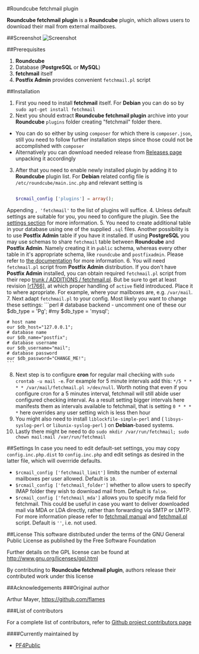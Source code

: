 #Roundcube fetchmail plugin

**Roundcube fetchmail plugin** is a **Roundcube** plugin, which allows users to download their mail from external mailboxes.

##Screenshot
![Screenshot](http://pf4public.github.io/fetchmail/images/scrn.PNG)

##Prerequisites
1. **Roundcube**
2. Database (**PostgreSQL** or **MySQL**)
3. **fetchmail** itself
4. **Postfix Admin** provides convenient `fetchmail.pl` script

##Installation
1. First you need to install **fetchmail** itself. For **Debian** you can do so by `sudo apt-get install fetchmail`
2. Next you should extract **Roundcube fetchmail plugin** archive into your **Roundcube** `plugins` folder creating "fetchmail" folder there.
  * You can do so either by using `composer` for which there is `composer.json`, still you need to follow further installation steps since those could not be accomplished with `composer`
  * Alternatively you can download needed release from [Releases page](https://github.com/PF4Public/fetchmail/releases) unpacking it accordingly
3. After that you need to enable newly installed plugin by adding it to **Roundcube** plugin list. For **Debian** related config file is `/etc/roundcube/main.inc.php` and relevant setting is 
	```php
	
	$rcmail_config ['plugins'] = array();
	
	```
Appending `, 'fetchmail'` to the list of plugins will suffice.
4. Unless default settings are suitable for you, you need to configure the plugin. See the [settings section](#settings) for more information.
5. You need to create additional table in your database using one of the supplied `.sql` files. Another possibility is to use **Postfix Admin** table if you have it installed. If using **PostgreSQL** you may use schemas to share `fetchmail` table between **Roundcube** and **Postfix Admin**. Namely creating it in `public` schema, whereas every other table in it's appropriate schema, like `roundcube` and `postfixadmin`. Please refer to [the documentation](http://www.postgresql.org/docs/current/static/ddl-schemas.html) for more information.
6. You will need `fetchmail.pl` script from **Postfix Admin** distribution. If you don't have **Postfix Admin** installed, you can obtain required `fetchmail.pl` script from their repo  [trunk / ADDITIONS / fetchmail.pl](https://sourceforge.net/p/postfixadmin/code/HEAD/tree/trunk/ADDITIONS/fetchmail.pl). But be sure to get at least revision [[r1766]](https://sourceforge.net/p/postfixadmin/code/1766/), at which proper handling of `active` field introduced. Place it to where apropriate. For example, where your mailboxes are, e.g. `/var/mail`.
7. Next adapt `fetchmail.pl` to your config. Most likely you want to change these settings:
	```perl
	# database backend - uncomment one of these
	our $db_type = 'Pg';
	#my $db_type = 'mysql';
	
	# host name
	our $db_host="127.0.0.1";
	# database name
	our $db_name="postfix";
	# database username
	our $db_username="mail";
	# database password
	our $db_password="CHANGE_ME!";
	```
8. Next step is to configure **cron** for regular mail checking with `sudo crontab -u mail -e`. For example for 5 minute intervals add this: `*/5 * * * * /var/mail/fetchmail.pl >/dev/null`. Worth noting that even if you configure cron for a 5 minutes interval, fetchmail will still abide user configured checking interval. As a result setting bigger intervals here manifests them as intervals available to fetchmail, that is setting `0 * * * *` here overrides any user setting wich is less then hour
9. You might also need to install `liblockfile-simple-perl` and ( `libsys-syslog-perl` or `libunix-syslog-perl` ) on **Debian**-based systems.
10. Lastly there might be need to do `sudo mkdir /var/run/fetchmail; sudo chown mail:mail /var/run/fetchmail`

##Settings
In case you need to edit default-set settings, you may copy `config.inc.php.dist` to `config.inc.php` and edit setings as desired in the latter file, which will overrride defaults.
* `$rcmail_config ['fetchmail_limit']` limits the number of external mailboxes per user allowed. Default is `10`.
* `$rcmail_config ['fetchmail_folder']` whether to allow users to specify IMAP folder they wish to download mail from. Default is `false`.
* `$rcmail_config ['fetchmail_mda']` allows you to specify mda field for fetchmail. This could be useful in case you want to deliver downloaded mail via MDA or LDA directly, rather than forwarding via SMTP or LMTP. For more information please refer to [fetchmail manual](http://www.fetchmail.info/fetchmail-man.html) and [fetchmail.pl](https://sourceforge.net/p/postfixadmin/code/HEAD/tree/trunk/ADDITIONS/fetchmail.pl) script. Default is `''`, i.e. not used.

##License
This software distributed under the terms of the GNU General Public License as published by the Free Software Foundation

Further details on the GPL license can be found at http://www.gnu.org/licenses/gpl.html

By contributing to **Roundcube fetchmail plugin**, authors release their contributed work under this license

##Acknowledgements
###Original author

Arthur Mayer, https://github.com/flames

###List of contributors

For a complete list of contributors, refer to [Github project contributors page](https://github.com/PF4Public/fetchmail/graphs/contributors)

####Currently maintained by
* [PF4Public](https://github.com/PF4Public)
